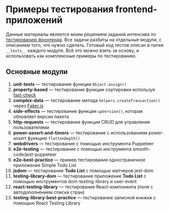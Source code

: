 # Примеры тестирования frontend-приложений

Данные материалы является моим решением заданий интенсива по [тестированию фронтенда](https://ru.hexlet.io/programs/frontend-testing-react). Все задачи разбиты на отдельные модули, с описанием того, что нужно сделать. Готовый код тестов описан в папке `__tests__` каждого модуля. Всё это можно взять за основу, и использовать как комплексные примеры по тестированию.

## Основные модули

1. **unit-tests** — тестирование функции `Object.assign()`
2. **property-based** — тестирование функции сортировки используя [fast-check](https://github.com/dubzzz/fast-check)
3. **complex-data** — тестирование метода `helpers.createTransaction()` через [Faker.js](https://github.com/Marak/faker.js)
4. **side-effects** — тестирование функции `upVersion()`, которая обновляет версии пакета
5. **http-requests** — тестирование функции CRUD для управления пользователями
6. **power-assert-and-timers** — тестирование с использованием power-assert функцию `flattenDepth()`
7. **webdrivers** — тестирование с помощью инструмента Puppeteer
8. **e2e-testing** — тестирование с помощью инструмента smooth-code/jest-puppeteer
9. **e2e-best-practice** — пример тестирования одностраничное приложение Simple Todo List
10. **jsdom** — тестирование **Todo List** c помощью матчеров jest-dom
11. **testing-library-dom** — тестирование приложение **Todo List** c помощью инструментов dom-testing-library и user-event
12. **react-testing-library** — тестирование React-компонента (поля с автодополнением списка стран)
13. **testing-library-best-practice** — тестирование записной книжки с помощью React Testing Library
